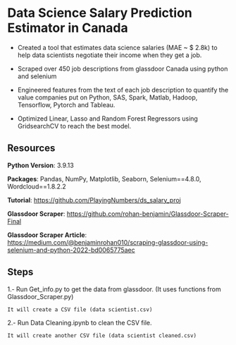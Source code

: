 # Data Science Salary Prediction Estimator in Canada

- Created a tool that estimates data science salaries (MAE ~ $ 2.8k) to help data scientists negotiate their income when they get a job.

- Scraped over 450 job descriptions from glassdoor Canada using python and selenium

- Engineered features from the text of each job description to quantify the value companies put on Python, SAS, Spark, Matlab, Hadoop, Tensorflow, Pytorch and Tableau.
 
- Optimized Linear, Lasso and Random Forest Regressors using GridsearchCV to reach the best model.



## Resources
**Python Version**: 3.9.13

**Packages**: Pandas, NumPy, Matplotlib, Seaborn, Selenium==4.8.0, Wordcloud==1.8.2.2

**Tutorial**: https://github.com/PlayingNumbers/ds_salary_proj

**Glassdoor Scraper**: https://github.com/rohan-benjamin/Glassdoor-Scraper-Final

**Glassdoor Scraper Article**: https://medium.com/@benjaminrohan010/scraping-glassdoor-using-selenium-and-python-2022-bd0065775aec

## Steps

1.- Run Get_info.py to get the data from glassdoor. (It uses functions from Glassdoor_Scraper.py)

    It will create a CSV file (data scientist.csv)

2.- Run Data Cleaning.ipynb to clean the CSV file. 

    It will create another CSV file (data scientist cleaned.csv)
